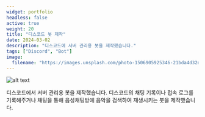 ```yaml
---
widget: portfolio
headless: false
active: true
weight: 20
title: "디스코드 봇 제작"
date: 2024-03-02
description: "디스코드에 서버 관리용 봇을 제작했습니다."
tags: ["Discord", "Bot"]
image:
  filename: "https://images.unsplash.com/photo-1506905925346-21bda4d32df4?ixlib=rb-4.0.3&ixid=M3wxMjA3fDB8MHxwaG90by1wYWdlfHx8fGVufDB8fHx8fA%3D%3D&auto=format&fit=crop&w=1000&q=80"
---
```


![alt text](/images/project2.png)

디스코드에서 서버 관리용 봇을 제작했습니다. 디스코드의 채팅 기록이나 접속 로그를 기록해주거나 채팅을 통해 음성채팅방에 음악을 검색하여 재생시키는 봇을 제작했습니다.

